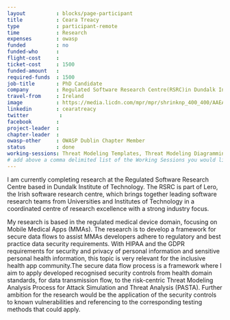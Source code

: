 ```yaml
---
layout          : blocks/page-participant
title           : Ceara Treacy
type            : participant-remote
time            : Research
expenses        : owasp
funded          : no
funded-who      :
flight-cost     :
ticket-cost     : 1500
funded-amount   :
required-funds  : 1500
job-title       : PhD Candidate
company         : Regulated Software Research Centre(RSRC)in Dundalk Institute of Technology
travel-from     : Ireland
image           : https://media.licdn.com/mpr/mpr/shrinknp_400_400/AAEAAQAAAAAAAAxeAAAAJDk3MmIxY2M0LWIwNTEtNDEyZS1hMWFlLTkxM2VhZmFmMDU1NQ.jpg
linkedin        : cearatreacy
twitter          :
facebook        :
project-leader  :
chapter-leader  :
owasp-other     : OWASP Dublin Chapter Member
status          : done
working-sessions: Threat Modeling Templates, Threat Modeling Diagramming, Threat modeling Schema, Threat Modeling Cheat Sheet, Threat Modeling IoT Devices
# add above a comma delimited list of the Working Sessions you would like to attend (use the session's title)
---
```


<!-- put more details about participant here -->I am currently completing research at the Regulated Software Research Centre based in Dundalk Institute of Technology. The RSRC is part of Lero, the Irish software research centre, which brings together leading software research teams from Universities and Institutes of Technology in a coordinated centre of research excellence with a strong industry focus.
My research is based in the regulated medical device domain, focusing on Mobile Medical Apps (MMAs). The research is to develop a framework for secure data flows to assist MMAs developers adhere to regulatory and best practice data security requirements. With HIPAA and the GDPR requirements for security and privacy of personal information and sensitive personal health information, this topic is very relevant for the inclusive health app community.The secure data flow process is a framework where I aim to apply developed recognised security controls from health domain standards, for data transmission flow, to the risk-centric Threat Modeling Analysis Process for Attack Simulation and Threat Analysis (PASTA). Further ambition for the research would be the application of the security controls to known vulnerabilities and referencing to the corresponding testing methods that could apply.
